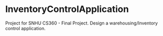 # InventoryControlApplication
Project for SNHU CS360 - Final Project. Design a warehousing/Inventory control application.
